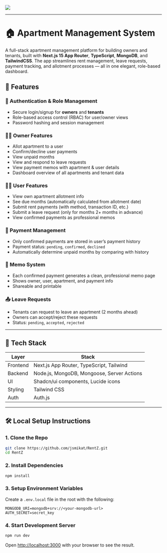 ![](https://drive.google.com/uc?export=view&id=1NZ0my3DQ-EhN1mPOXIXyw5jTrLMveVtc)

---

# 🏠 Apartment Management System

A full-stack apartment management platform for building owners and tenants, built with **Next.js 15 App Router**, **TypeScript**, **MongoDB**, and **TailwindCSS**. The app streamlines rent management, leave requests, payment tracking, and allotment processes — all in one elegant, role-based dashboard.

## 📌 Features

### 🔐 Authentication & Role Management

- Secure login/signup for **owners** and **tenants**
- Role-based access control (RBAC) for user/owner views
- Password hashing and session management

### 🧑‍💼 Owner Features

- Allot apartment to a user
- Confirm/decline user payments
- View unpaid months
- View and respond to leave requests
- View payment memos with apartment & user details
- Dashboard overview of all apartments and tenant data

### 🧑‍💻 User Features

- View own apartment allotment info
- See due months (automatically calculated from allotment date)
- Submit rent payments (with method, transaction ID, etc.)
- Submit a leave request (only for months 2+ months in advance)
- View confirmed payments as professional memos

### 📄 Payment Management

- Only confirmed payments are stored in user’s payment history
- Payment status: `pending`, `confirmed`, `declined`
- Automatically determine unpaid months by comparing with history

### 📃 Memo System

- Each confirmed payment generates a clean, professional memo page
- Shows owner, user, apartment, and payment info
- Shareable and printable

### 📤 Leave Requests

- Tenants can request to leave an apartment (2 months ahead)
- Owners can accept/reject these requests
- Status: `pending`, `accepted`, `rejected`

---

## 🚀 Tech Stack

| Layer    | Stack                                      |
| -------- | ------------------------------------------ |
| Frontend | Next.js App Router, TypeScript, Tailwind   |
| Backend  | Node.js, MongoDB, Mongoose, Server Actions |
| UI       | Shadcn/ui components, Lucide icons         |
| Styling  | Tailwind CSS                               |
| Auth     | Auth.js                                    |

---

## 🛠️ Local Setup Instructions

### 1. Clone the Repo

```bash
git clone https://github.com/jsmikat/RentZ.git
cd RentZ
```

### 2. Install Dependencies

```bash
npm install
```

### 3. Setup Environment Variables

Create a `.env.local` file in the root with the following:

```env
MONGODB_URI=mongodb+srv://<your-mongodb-url>
AUTH_SECRET=secret_key
```

### 4. Start Development Server

```bash
npm run dev
```

Open [http://localhost:3000](http://localhost:3000) with your browser to see the result.
